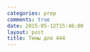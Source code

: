 ```yaml
---
categories: prep
comments: true
date: 2015-05-12T15:46:00
layout: post
title: Темы для 444
---
```


